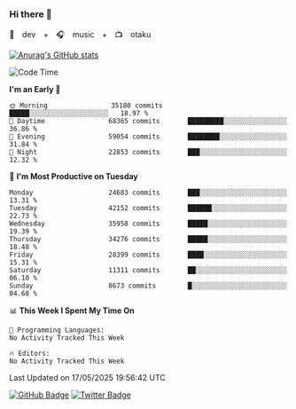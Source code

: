 ### Hi there 👋

🚀　dev　+　🎧　music　+　📺　otaku


[![Anurag's GitHub stats](https://github-readme-stats.vercel.app/api?username=koheitasaka&count_private=true&show_icons=true&theme=monokai)](https://github.com/koheitasaka/github-readme-stats)

<!--START_SECTION:waka-->
![Code Time](http://img.shields.io/badge/Code%20Time-1%2C161%20hrs%2023%20mins-blue)

**I'm an Early 🐤** 

```text
🌞 Morning                35180 commits       █████░░░░░░░░░░░░░░░░░░░░   18.97 % 
🌆 Daytime                68365 commits       █████████░░░░░░░░░░░░░░░░   36.86 % 
🌃 Evening                59054 commits       ████████░░░░░░░░░░░░░░░░░   31.84 % 
🌙 Night                  22853 commits       ███░░░░░░░░░░░░░░░░░░░░░░   12.32 % 
```
📅 **I'm Most Productive on Tuesday** 

```text
Monday                   24683 commits       ███░░░░░░░░░░░░░░░░░░░░░░   13.31 % 
Tuesday                  42152 commits       ██████░░░░░░░░░░░░░░░░░░░   22.73 % 
Wednesday                35958 commits       █████░░░░░░░░░░░░░░░░░░░░   19.39 % 
Thursday                 34276 commits       █████░░░░░░░░░░░░░░░░░░░░   18.48 % 
Friday                   28399 commits       ████░░░░░░░░░░░░░░░░░░░░░   15.31 % 
Saturday                 11311 commits       ██░░░░░░░░░░░░░░░░░░░░░░░   06.10 % 
Sunday                   8673 commits        █░░░░░░░░░░░░░░░░░░░░░░░░   04.68 % 
```


📊 **This Week I Spent My Time On** 

```text
💬 Programming Languages: 
No Activity Tracked This Week

🔥 Editors: 
No Activity Tracked This Week
```


 Last Updated on 17/05/2025 19:56:42 UTC
<!--END_SECTION:waka-->

[![GitHub Badge](https://img.shields.io/badge/GitHub-100000?style=for-the-badge&logo=github&logoColor=white)](https://github.com/koheitasaka)
[![Twitter Badge](https://img.shields.io/badge/Twitter-1DA1F2?style=for-the-badge&logo=twitter&logoColor=white)](https://twitter.com/sleep_asleep_)
